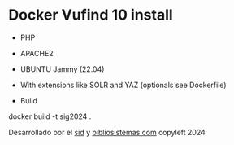 # Docker Vufind 10 install

- PHP
- APACHE2 
- UBUNTU Jammy (22.04) 
- With extensions like SOLR and YAZ (optionals see Dockerfile)
 
- Build 

docker build -t sig2024 .

Desarrollado por el [sid](https://sid.uncu.edu.ar) y  [bibliosistemas.com](https://bibliosistemas.com)
copyleft 2024


